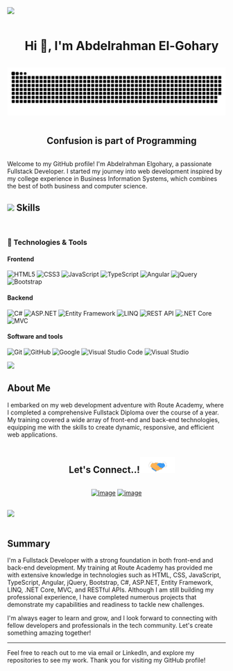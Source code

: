 

<!--horizontal divider(gradiant)-->
<img src="https://user-images.githubusercontent.com/73097560/115834477-dbab4500-a447-11eb-908a-139a6edaec5c.gif">

<!--h1 without bottom border-->
<div id="user-content-toc">
  <ul align="center">
    <summary><h1 style="display: inline-block">Hi 👋, I'm Abdelrahman El-Gohary</h1></summary>
  </ul>
</div>


<!--- snake -->
<div align="center">
  <img  src="https://github.com/1999AZZAR/1999AZZAR/blob/readme/resources/img/grid-snake.svg"
       alt="snake" /></a>
</div>


<!--h2 without bottom border-->
<div id="user-content-toc">
  <ul align="center">
    <summary><h2 style="display: inline-block">Confusion is part of Programming</h2></summary>
  </ul>
</div>


<!--Intro start-->
Welcome to my GitHub profile! I'm Abdelrahman Elgohary, a passionate Fullstack Developer. I started my journey into web development inspired by my college experience in Business Information Systems, which combines the best of both business and computer science.


## <img src="https://media2.giphy.com/media/QssGEmpkyEOhBCb7e1/giphy.gif?cid=ecf05e47a0n3gi1bfqntqmob8g9aid1oyj2wr3ds3mg700bl&rid=giphy.gif" width ="25"><b> Skills</b>
<br>

<p align="center">

### 🔧 Technologies & Tools
#### Frontend

 ![HTML5](https://img.shields.io/badge/HTML5-E34F26?style=for-the-badge&logo=html5&logoColor=white)
 ![CSS3](https://img.shields.io/badge/CSS3-1572B6?style=for-the-badge&logo=css3&logoColor=white)
 ![JavaScript](https://img.shields.io/badge/JavaScript-F7DF1E?style=for-the-badge&logo=javascript&logoColor=black)
 ![TypeScript](https://img.shields.io/badge/TypeScript-007ACC?style=for-the-badge&logo=typescript&logoColor=white)
![Angular](https://img.shields.io/badge/Angular-DD0031?style=for-the-badge&logo=angular&logoColor=white)
![jQuery](https://img.shields.io/badge/jQuery-0769AD?style=for-the-badge&logo=jquery&logoColor=white)
![Bootstrap](https://img.shields.io/badge/Bootstrap-563D7C?style=for-the-badge&logo=bootstrap&logoColor=white)

#### Backend
 ![C#](https://img.shields.io/badge/C%23-239120?style=for-the-badge&logo=c-sharp&logoColor=white)
 ![ASP.NET](https://img.shields.io/badge/ASP.NET-512BD4?style=for-the-badge&logo=dotnet&logoColor=white)
 ![Entity Framework](https://img.shields.io/badge/Entity%20Framework-2C9F44?style=for-the-badge&logo=entity-framework&logoColor=white)
 ![LINQ](https://img.shields.io/badge/LINQ-000000?style=for-the-badge&logo=linq&logoColor=white)
 ![REST API](https://img.shields.io/badge/REST%20API-02569B?style=for-the-badge&logo=rest-api&logoColor=white)
![.NET Core](https://img.shields.io/badge/.NET%20Core-512BD4?style=for-the-badge&logo=dotnet&logoColor=white)
 ![MVC](https://img.shields.io/badge/MVC-239120?style=for-the-badge&logo=mvc&logoColor=white)
    
#### Software and tools

![Git](https://img.shields.io/badge/git-%23F05033.svg?style=for-the-badge&logo=git&logoColor=white)
![GitHub](https://img.shields.io/badge/github-%23121011.svg?style=for-the-badge&logo=github&logoColor=white)
![Google](https://img.shields.io/badge/google-%234285F4.svg?style=for-the-badge&logo=google&logoColor=white)
![Visual Studio Code](https://img.shields.io/badge/Visual%20Studio%20Code-0078d7.svg?style=for-the-badge&logo=visual-studio-code&logoColor=white)
![Visual Studio](https://img.shields.io/badge/Visual%20Studio-5C2D91.svg?style=for-the-badge&logo=visual-studio&logoColor=white)

<img src="https://user-images.githubusercontent.com/73097560/115834477-dbab4500-a447-11eb-908a-139a6edaec5c.gif">

## About Me
I embarked on my web development adventure with Route Academy, where I completed a comprehensive Fullstack Diploma over the course of a year. My training covered a wide array of front-end and back-end technologies, equipping me with the skills to create dynamic, responsive, and efficient web applications.


</p>



<div id="user-content-toc">
  <ul align="center">
    <summary><h2 style="display: inline-block"><b> Let's Connect..!</b><img src="https://github.com/0xAbdulKhalid/0xAbdulKhalid/raw/main/assets/mdImages/handshake.gif" width ="80"></h2></summary>
  </ul>
</div>

<!--icons and links-->
<div align="center">

[![image](https://img.shields.io/badge/LinkedIn-0077B5?style=for-the-badge&logo=linkedin&logoColor=white)](https://www.linkedin.com/in/abdelrahman-elgohary-31b523242/)
[![image](https://img.shields.io/badge/Gmail-D14836?style=for-the-badge&logo=gmail&logoColor=white)](mailto:abdelrahmanelgohary3@gmail.com)
  
</div>
  
</p>
</div>

<br>
<img src="https://user-images.githubusercontent.com/73097560/115834477-dbab4500-a447-11eb-908a-139a6edaec5c.gif">
<br>
<br>

## Summary
I'm a Fullstack Developer with a strong foundation in both front-end and back-end development. My training at Route Academy has provided me with extensive knowledge in technologies such as HTML, CSS, JavaScript, TypeScript, Angular, jQuery, Bootstrap, C#, ASP.NET, Entity Framework, LINQ, .NET Core, MVC, and RESTful APIs. Although I am still building my professional experience, I have completed numerous projects that demonstrate my capabilities and readiness to tackle new challenges.

I'm always eager to learn and grow, and I look forward to connecting with fellow developers and professionals in the tech community. Let's create something amazing together!

---

Feel free to reach out to me via email or LinkedIn, and explore my repositories to see my work. Thank you for visiting my GitHub profile!


<br>





